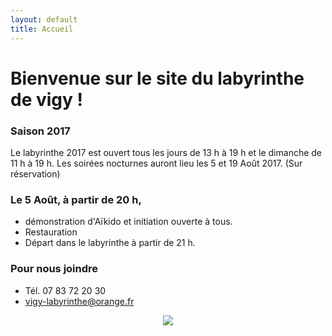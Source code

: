 ```yaml
---
layout: default
title: Accueil
---
```


<h1> Bienvenue sur le site du labyrinthe de vigy ! </h1>

### Saison 2017

Le labyrinthe 2017 est ouvert tous les jours de 13 h à 19 h et le dimanche de 11 h à 19 h.
Les soirées nocturnes auront lieu les 5 et 19 Août 2017.
(Sur réservation)

### Le 5 Août, à partir de 20 h,
* démonstration d'Aïkido et initiation ouverte à tous.
* Restauration
* Départ dans le labyrinthe à partir de 21 h.

### Pour nous joindre
* Tél. 07 83 72 20 30
* vigy-labyrinthe@orange.fr

<center>
<img src="{{ site.baseurl }}public/img/oie.jpg"></img>
</center>
